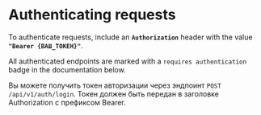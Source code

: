 # Authenticating requests

To authenticate requests, include an **`Authorization`** header with the value **`"Bearer {ВАШ_ТОКЕН}"`**.

All authenticated endpoints are marked with a `requires authentication` badge in the documentation below.

Вы можете получить токен авторизации через эндпоинт <code>POST /api/v1/auth/login</code>. Токен должен быть передан в заголовке Authorization с префиксом Bearer.
